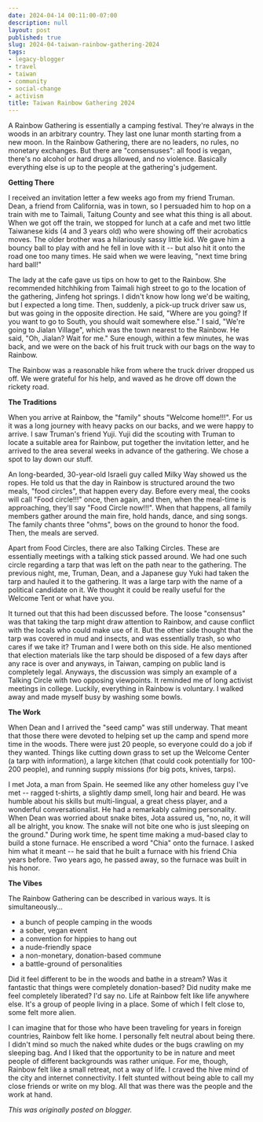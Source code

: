 ```yaml
---
date: 2024-04-14 00:11:00-07:00
description: null
layout: post
published: true
slug: 2024-04-taiwan-rainbow-gathering-2024
tags:
- legacy-blogger
- travel
- taiwan
- community
- social-change
- activism
title: Taiwan Rainbow Gathering 2024
---
```




A Rainbow Gathering is essentially a camping festival. They're always in the woods in an arbitrary country. They last one lunar month starting from a new moon. In the Rainbow Gathering, there are no leaders, no rules, no monetary exchanges. But there are "consensuses": all food is vegan, there's no alcohol or hard drugs allowed, and no violence. Basically everything else is up to the people at the gathering's judgement.

**Getting There**  
  
I received an invitation letter a few weeks ago from my friend Truman. Dean, a friend from California, was in town, so I persuaded him to hop on a train with me to Taimali, Taitung County and see what this thing is all about. When we got off the train, we stopped for lunch at a cafe and met two little Taiwanese kids (4 and 3 years old) who were showing off their acrobatics moves. The older brother was a hilariously sassy little kid. We gave him a bouncy ball to play with and he fell in love with it -- but also hit it onto the road one too many times. He said when we were leaving, "next time bring hard ball!"   
  
The lady at the cafe gave us tips on how to get to the Rainbow. She recommended hitchhiking from Taimali high street to go to the location of the gathering, Jinfeng hot springs. I didn't know how long we'd be waiting, but I expected a long time. Then, suddenly, a pick-up truck driver saw us, but was going in the opposite direction. He said, "Where are you going? If you want to go to South, you should wait somewhere else." I said, "We're going to Jialan Village", which was the town nearest to the Rainbow. He said, "Oh, Jialan? Wait for me." Sure enough, within a few minutes, he was back, and we were on the back of his fruit truck with our bags on the way to Rainbow.  
  
The Rainbow was a reasonable hike from where the truck driver dropped us off. We were grateful for his help, and waved as he drove off down the rickety road.

**The Traditions**  
  
When you arrive at Rainbow, the "family" shouts "Welcome home!!!". For us it was a long journey with heavy packs on our backs, and we were happy to arrive. I saw Truman's friend Yuji. Yuji did the scouting with Truman to locate a suitable area for Rainbow, put together the invitation letter, and he arrived to the area several weeks in advance of the gathering. We chose a spot to lay down our stuff.  
  
An long-bearded, 30-year-old Israeli guy called Milky Way showed us the ropes. He told us that the day in Rainbow is structured around the two meals, "food circles", that happen every day. Before every meal, the cooks will call "Food circle!!!" once, then again, and then, when the meal-time is approaching, they'll say "Food Circle now!!!". When that happens, all family members gather around the main fire, hold hands, dance, and sing songs. The family chants three "ohms", bows on the ground to honor the food. Then, the meals are served.  
  
Apart from Food Circles, there are also Talking Circles. These are essentially meetings with a talking stick passed around. We had one such circle regarding a tarp that was left on the path near to the gathering. The previous night, me, Truman, Dean, and a Japanese guy Yuki had taken the tarp and hauled it to the gathering. It was a large tarp with the name of a political candidate on it. We thought it could be really useful for the Welcome Tent or what have you.  
  
It turned out that this had been discussed before. The loose "consensus" was that taking the tarp might draw attention to Rainbow, and cause conflict with the locals who could make use of it. But the other side thought that the tarp was covered in mud and insects, and was essentially trash, so who cares if we take it? Truman and I were both on this side. He also mentioned that election materials like the tarp should be disposed of a few days after any race is over and anyways, in Taiwan, camping on public land is completely legal. Anyways, the discussion was simply an example of a Talking Circle with two opposing viewpoints. It reminded me of long activist meetings in college. Luckily, everything in Rainbow is voluntary. I walked away and made myself busy by washing some bowls.

**The Work**  
  
When Dean and I arrived the "seed camp" was still underway. That meant that those there were devoted to helping set up the camp and spend more time in the woods. There were just 20 people, so everyone could do a job if they wanted. Things like cutting down grass to set up the Welcome Center (a tarp with information), a large kitchen (that could cook potentially for 100-200 people), and running supply missions (for big pots, knives, tarps).  
  
I met Jota, a man from Spain. He seemed like any other homeless guy I've met -- ragged t-shirts, a slightly damp smell, long hair and beard. He was humble about his skills but multi-lingual, a great chess player, and a wonderful conversationalist. He had a remarkably calming personality. When Dean was worried about snake bites, Jota assured us, "no, no, it will all be alright, you know. The snake will not bite one who is just sleeping on the ground." During work time, he spent time making a mud-based clay to build a stone furnace. He enscribed a word "Chia" onto the furnace. I asked him what it meant -- he said that he built a furnace with his friend Chia years before. Two years ago, he passed away, so the furnace was built in his honor.

**The Vibes**  
  
The Rainbow Gathering can be described in various ways. It is simultaneously...  


* a bunch of people camping in the woods
* a sober, vegan event
* a convention for hippies to hang out
* a nude-friendly space
* a non-monetary, donation-based commune
* a battle-ground of personalities

  
Did it feel different to be in the woods and bathe in a stream? Was it fantastic that things were completely donation-based? Did nudity make me feel completely liberated? I'd say no. Life at Rainbow felt like life anywhere else. It's a group of people living in a place. Some of which I felt close to, some felt more alien.   
  
I can imagine that for those who have been traveling for years in foreign countries, Rainbow felt like home. I personally felt neutral about being there. I didn't mind so much the naked white dudes or the bugs crawling on my sleeping bag. And I liked that the opportunity to be in nature and meet people of different backgrounds was rather unique. For me, though, Rainbow felt like a small retreat, not a way of life. I craved the hive mind of the city and internet connectivity. I felt stunted without being able to call my close friends or write on my blog. All that was there was the people and the work at hand.   

*This was originally posted on blogger.*
